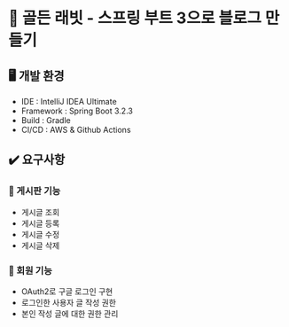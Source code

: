 # 🐰 골든 래빗 - 스프링 부트 3으로 블로그 만들기

## 🖥️ 개발 환경
- IDE : IntelliJ IDEA Ultimate
- Framework : Spring Boot 3.2.3
- Build : Gradle
- CI/CD : AWS & Github Actions

## ✔️ 요구사항
### 📍 게시판 기능
- 게시글 조회
- 게시글 등록
- 게시글 수정
- 게시글 삭제

### 📍 회원 기능
- OAuth2로 구글 로그인 구현
- 로그인한 사용자 글 작성 권한
- 본인 작성 글에 대한 권한 관리
